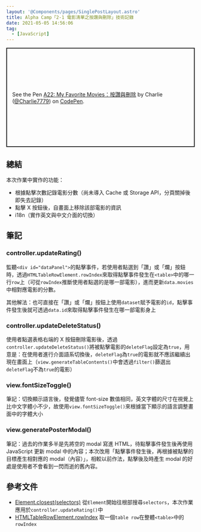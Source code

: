 ```yaml
---
layout: '@Components/pages/SinglePostLayout.astro'
title: Alpha Camp「2-1 電影清單之按讚與刪除」技術記錄
date: 2021-05-05 14:56:06
tag:
  - [JavaScript]
---
```


<p class="codepen" data-height="265" data-theme-id="dark" data-default-tab="js,result" data-user="Charlie7779" data-slug-hash="YzNmOGY" style="height: 265px; box-sizing: border-box; display: flex; align-items: center; justify-content: center; border: 2px solid; margin: 1em 0; padding: 1em;" data-pen-title="A22: My Favorite Movies：按讚與刪除">
  <span>See the Pen <a href="https://codepen.io/Charlie7779/pen/YzNmOGY">
  A22: My Favorite Movies：按讚與刪除</a> by Charlie (<a href="https://codepen.io/Charlie7779">@Charlie7779</a>)
  on <a href="https://codepen.io">CodePen</a>.</span>
</p>
<script async src="https://cpwebassets.codepen.io/assets/embed/ei.js"></script>

## 總結

本次作業中實作的功能：

- 根據點擊次數記錄電影分數（尚未導入 Cache 或 Storage API，分頁關掉後即失去記錄）
- 點擊 X 按鈕後，自畫面上移除該部電影的資訊
- i18n（實作英文與中文介面的切換）

## 筆記

### controller.updateRating()

監聽`<div id="dataPanel">`的點擊事件，若使用者點選到「讚」或「爛」按鈕時，透過`HTMLTableRowElement.rowIndex`來取得點擊事件發生在`<table>`中的哪一行`row`上（可從`rowIndex`推斷使用者點選的是哪一部電影），進而更新`data.movies`中相對應電影的分數。

其他解法：也可直接在「讚」或「爛」按鈕上使用`dataset`賦予電影的`id`，點擊事件發生後就可透過`data.id`來取得點擊事件發生在哪一部電影身上

### controller.updateDeleteStatus()

使用者點選表格右端的 X 按鈕刪除電影後，透過`controller.updateDeleteStatus()`將被點擊電影的`deleteFlag`設定為`true`，用意是：在使用者進行介面語系切換後，`deleteFlag`為`true`的電影就不應該繼續出現在畫面上（`view.generateTableContents()`中會透過`filter()`篩選出`deleteFlag`不為`true`的電影）

### view.fontSizeToggle()

筆記：切換顯示語言後，發覺儘管 font-size 數值相同，英文字體的尺寸在視覺上比中文字體小不少，故使用`view.fontSizeToggle()`來根據當下顯示的語言調整畫面中的字體大小

### view.generatePosterModal()

筆記：過去的作業多半是先將空的 modal 寫進 HTML，待點擊事件發生後再使用 JavaScript 更新 modal 中的內容；本次改用「點擊事件發生後，再根據被點擊的目標產生相對應的 modal（內容）」，相較以前作法，點擊後及時產生 modal 的好處是使用者不會看到一閃而逝的舊內容。

## 參考文件

- [Element.closest(selectors)](https://developer.mozilla.org/en-US/docs/Web/API/Element/closest)
  從`Element`開始往根部搜尋`selectors`，本次作業應用於`controller.updateRating()`中
- [HTMLTableRowElement.rowIndex](https://developer.mozilla.org/en-US/docs/Web/API/HTMLTableRowElement/rowIndex)
  取一個`table row`在整體`<table>`中的`rowIndex`
